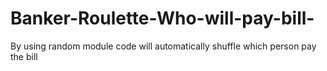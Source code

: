 # Banker-Roulette-Who-will-pay-bill-
By using random module code will automatically shuffle which person pay the bill
